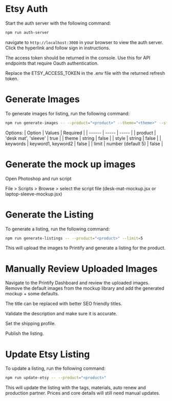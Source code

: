 # Etsy Auth

Start the auth server with the following command:

```bash
npm run auth-server
```

navigate to `http://localhost:3000` in your browser to view the auth server. Click the hyperlink and follow sign in instructions.

The access token should be returned in the console. Use this for API endpoints that require Oauth authentication.

Replace the ETSY_ACCESS_TOKEN in the .env file with the returned refresh token.

# Generate Images

To generate images for listing, run the following command:

```bash
npm run generate-images -- --product="<product>" --theme="<theme>" --style="<style>" --keywords="<keyword1, keyword2>" --limit=5
```

Options:
| Option | Values | Required |
| ------ | ----- | ----- |
| product | 'desk mat', 'sleeve' | true |
| theme | string | false |
| style | string | false |
| keywords | keyword1, keyword2 | false |
| limit | number (default 5) | false |

# Generate the mock up images

Open Photoshop and run script

File > Scripts > Browse > select the script file (desk-mat-mockup.jsx or laptop-sleeve-mockup.jsx)


# Generate the Listing
To generate a listing, run the following command:

```bash
npm run generate-listings -- --product="<product>" --limit=5
```

This will upload the images to Printify and generate a listing for the product.

# Manually Review Uploaded Images
Navigate to the Printify Dashboard and review the uploaded images. Remove the default images from the mockup library and add the generated mockup + some defaults.

The title can be replaced with better SEO friendly titles.

Validate the description and make sure it is accurate.

Set the shipping profile.

Publish the listing.

# Update Etsy Listing
To update a listing, run the following command:

```bash
npm run update-etsy -- --product="<product>"
```

This will update the listing with the tags, materials, auto renew and production partner. Prices and core details will still need manual updates.